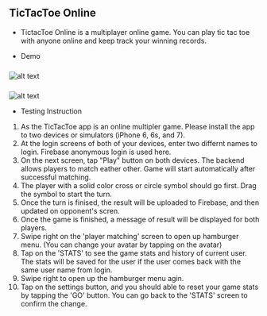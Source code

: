 ## TicTacToe Online
* TictacToe Online is a multiplayer online game. You can play tic tac toe with anyone online and keep track your winning records.

* Demo
###
![alt text](https://github.com/imweihuang/tic-tac-toe-online/blob/master/gifs/tic-tac-toe-gif-1.gif)
###
![alt text](https://github.com/imweihuang/tic-tac-toe-online/blob/master/gifs/tic-tac-toe-gif-2.gif)

* Testing Instruction
1. As the TicTacToe app is an online multipler game. Please install the app to two devices or simulators (iPhone 6, 6s, and 7).
2. At the login screens of both of your devices, enter two differnt names to login. Firebase anonymous login is used here.
3. On the next screen, tap "Play" button on both devices. The backend allows players to match eather other. Game will start automatically after successful matching.
4. The player with a solid color cross or circle symbol should go first. Drag the symbol to start the turn.
5. Once the turn is finised, the result will be uploaded to Firebase, and then updated on opponent's scren. 
6. Once the game is finished, a message of result will be displayed for both players.
7. Swipe right on the 'player matching' screen to open up hamburger menu. (You can change your avatar by tapping on the avatar)
8. Tap on the 'STATS' to see the game stats and history of current user. The stats will be saved for the user if the user comes back with the same user name from login.
9. Swipe right to open up the hamburger menu agin.
10. Tap on the settings button, and you should able to reset your game stats by tapping the 'GO' button. You can go back to the 'STATS' screen to confirm the change.
